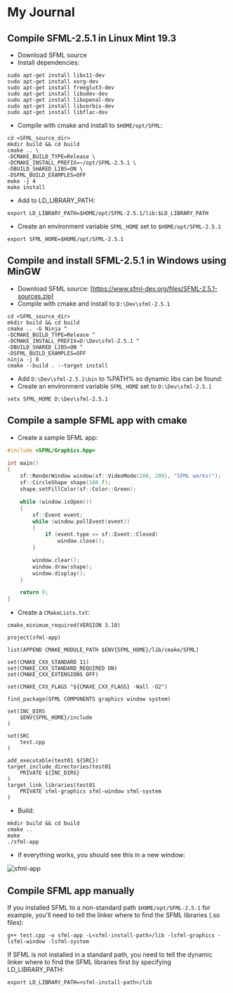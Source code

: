 # My Journal

## Compile SFML-2.5.1 in Linux Mint 19.3
- Download SFML source
- Install dependencies:
```
sudo apt-get install libx11-dev
sudo apt-get install xorg-dev
sudo apt-get install freeglut3-dev
sudo apt-get install libudev-dev
sudo apt-get install libopenal-dev
sudo apt-get install libvorbis-dev
sudo apt-get install libflac-dev
```
- Compile with cmake and install to `$HOME/opt/SFML`:
```
cd <SFML_source_dir>
mkdir build && cd build
cmake .. \
-DCMAKE_BUILD_TYPE=Release \
-DCMAKE_INSTALL_PREFIX=~/opt/SFML-2.5.1 \
-DBUILD_SHARED_LIBS=ON \
-DSFML_BUILD_EXAMPLES=OFF
make -j 4
make install
```
- Add to LD_LIBRARY_PATH:
```
export LD_LIBRARY_PATH=$HOME/opt/SFML-2.5.1/lib:$LD_LIBRARY_PATH
```
- Create an environment variable `SFML_HOME` set to `$HOME/opt/SFML-2.5.1`
```
export SFML_HOME=$HOME/opt/SFML-2.5.1
```
## Compile and install SFML-2.5.1 in Windows using MinGW
- Download SFML source: [https://www.sfml-dev.org/files/SFML-2.5.1-sources.zip]
- Compile with cmake and install to `D:\Dev\sfml-2.5.1`
```
cd <SFML_source_dir>
mkdir build && cd build
cmake .. -G Ninja ^
-DCMAKE_BUILD_TYPE=Release ^
-DCMAKE_INSTALL_PREFIX=D:\Dev\sfml-2.5.1 ^
-DBUILD_SHARED_LIBS=ON ^
-DSFML_BUILD_EXAMPLES=OFF
ninja -j 8
cmake --build . --target install
```
- Add `D:\Dev\sfml-2.5.1\bin` to %PATH% so dynamic libs can be found:
- Create an environment variable `SFML_HOME` set to `D:\Dev\sfml-2.5.1`
```
setx SFML_HOME D:\Dev\sfml-2.5.1
```

## Compile a sample SFML app with cmake
- Create a sample SFML app:
```cpp
#include <SFML/Graphics.hpp>

int main()
{
    sf::RenderWindow window(sf::VideoMode(200, 200), "SFML works!");
    sf::CircleShape shape(100.f);
    shape.setFillColor(sf::Color::Green);

    while (window.isOpen())
    {
        sf::Event event;
        while (window.pollEvent(event))
        {
            if (event.type == sf::Event::Closed)
                window.close();
        }

        window.clear();
        window.draw(shape);
        window.display();
    }

    return 0;
}
```
- Create a `CMakeLists.txt`:
```
cmake_minimum_required(VERSION 3.10)

project(sfml-app)

list(APPEND CMAKE_MODULE_PATH $ENV{SFML_HOME}/lib/cmake/SFML)

set(CMAKE_CXX_STANDARD 11)
set(CMAKE_CXX_STANDARD_REQUIRED ON)
set(CMAKE_CXX_EXTENSIONS OFF)

set(CMAKE_CXX_FLAGS "${CMAXE_CXX_FLAGS} -Wall -O2")

find_package(SFML COMPONENTS graphics window system)

set(INC_DIRS
    $ENV{SFML_HOME}/include
)

set(SRC
    test.cpp
)

add_executable(test01 ${SRC})
target_include_directories(test01
    PRIVATE ${INC_DIRS}
)
target_link_libraries(test01
    PRIVATE sfml-graphics sfml-window sfml-system
)
```
- Build:
```
mkdir build && cd build
cmake ..
make
./sfml-app
```
- If everything works, you should see this in a new window:

![sfml-app](https://www.sfml-dev.org/tutorials/2.5/images/start-linux-app.png "sfml-app window")

## Compile SFML app manually

If you installed SFML to a non-standard path `$HOME/opt/SFML-2.5.1` for example, you'll need to tell the linker where to find the SFML libraries (.so files):

```
g++ test.cpp -o sfml-app -L<sfml-install-path>/lib -lsfml-graphics -lsfml-window -lsfml-system
```

If SFML is not installed in a standard path, you need to tell the dynamic linker where to find the SFML libraries first by specifying LD_LIBRARY_PATH:
```
export LD_LIBRARY_PATH=<sfml-install-path>/lib
```
